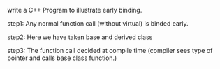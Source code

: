 write a C++ Program to illustrate early binding.

step1: Any normal function call (without virtual) is binded early.

step2: Here we have taken base and derived class

step3: The function call decided at compile time (compiler sees type of pointer and calls base class function.)
